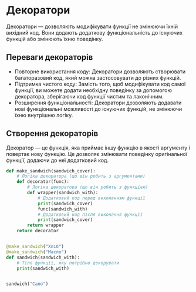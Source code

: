 # Декоратори

Декоратори — дозволяють модифікувати функції не змінюючи їхній вихідний код. Вони додають додаткову функціональність до існуючих функцій або змінюють їхню поведінку.

## Переваги декораторів

-   Повторне використання коду: Декоратори дозволяють створювати багаторазовий код, який можна застосовувати до різних функцій.
-   Підтримка чистого коду: Замість того, щоб модифікувати код самої функції, ви можете додати необхідну поведінку за допомогою декоратора, зберігаючи код функції чистим та лаконічним.
-   Розширення функціональності: Декоратори дозволяють додавати нові функціональні можливості до існуючих функцій, не змінюючи їхню внутрішню логіку.

## Створення декораторів

Декоратор — це функція, яка приймає іншу функцію в якості аргументу і повертає нову функцію. Це дозволяє змінювати поведінку оригінальної функції, додаючи до неї додатковий код.

```py
def make_sandwich(sandwich_cover):
    # Логіка декоратора (що він робить з аргументами)
    def decorator(func):
        # Логіка декоратора (що він робить з функцією)
        def wrapper(sandwich_with):
            # Додатковий код перед виконанням функції
            print(sandwich_cover)
            func(sandwich_with)
            # Додатковий код після виконання функції
            print(sandwich_cover)
        return wrapper
    return decorator


@make_sandwich("Хліб")
@make_sandwich("Масло")
def sandwich(sandwich_with):
    # Тіло функції, яку потрібно декорувати
    print(sandwich_with)


sandwich("Сало")
```
